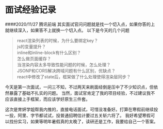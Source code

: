 <h1>面试经验记录</h1>

####2020/11/27 腾讯前端
其实面试官问问题就是找一个切入点，如果你答的上就继续深入，如果答不上就换一个切入点。
以下是今天的几个问题

> react渲染列表的时候，为什么要绑定key？   
> js的变量提升？  
> inline和inline-block有什么区别？  
> 怎么做页面缓存？  
> 当渲染内容太多导致性能问题的时候，怎么处理？  
> JSONP和CORS解决跨域问题有什么区别，优缺点？  
> react中修改了state后，框架做了什么处理使得渲染层同步？  

今天是第一次面试，一问三不知，不过两天来刷面经倒是压中了不少知识点，但依然暴露了基础不扎实的问题。
当然，面试官肯定了我的项目经验，不过建议我不应该直接上手框架，而应该学好原生三件套。

这次是育妍学姐帮我内推的，直接电话面试，可惜没准备好。打算在寒假前继续投一投，阿里、字节都试试，投普通招聘估计要过五关斩六将了。
我好希望寒假可以找份实习，如果等明年暑假真的太晚了，读研还是工作，我要给自己一个答案。